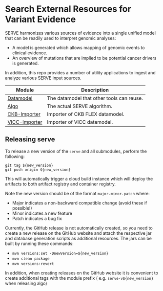 # Search External Resources for Variant Evidence

SERVE harmonizes various sources of evidence into a single unified model that can be readily used to interpret genomic analyses:

- A model is generated which allows mapping of genomic events to clinical evidence.
- An overview of mutations that are implied to be potential cancer drivers is generated.

In addition, this repo provides a number of utility applications to ingest and analyze various SERVE input sources.

| Module                         | Description                               |
|--------------------------------|-------------------------------------------|
| [Datamodel](datamodel)         | The datamodel that other tools can reuse. |
| [Algo](algo)                   | The actual SERVE algorithm.               |
| [CKB-Importer](ckb-importer)   | Importer of CKB FLEX datamodel.           |
| [VICC-Importer](vicc-importer) | Importer of VICC datamodel.               |

## Releasing serve

To release a new version of the `serve` and all submodules, perform the following:

```shell
git tag ${new_version}
git push origin ${new_version}
```

This will automatically trigger a cloud build instance which will deploy the artifacts to both artifact registry and container registry.

Note the new version should be of the format `major.minor.patch` where:

- Major indicates a non-backward compatible change (avoid these if possible!)
- Minor indicates a new feature
- Patch indicates a bug fix

Currently, the GitHub release is not automatically created, so you need to create a new release on the GitHub website and attach the
respective jar and database generation scripts as additional resources. The jars can be built by running these commands:

- `mvn versions:set -DnewVersion=${new_version}`
- `mvn clean package`
- `mvn versions:revert`

In addition, when creating releases on the GitHub website it is convenient to create additional tags with the module prefix (
e.g. `serve-v${new_version}` when releasing algo)
